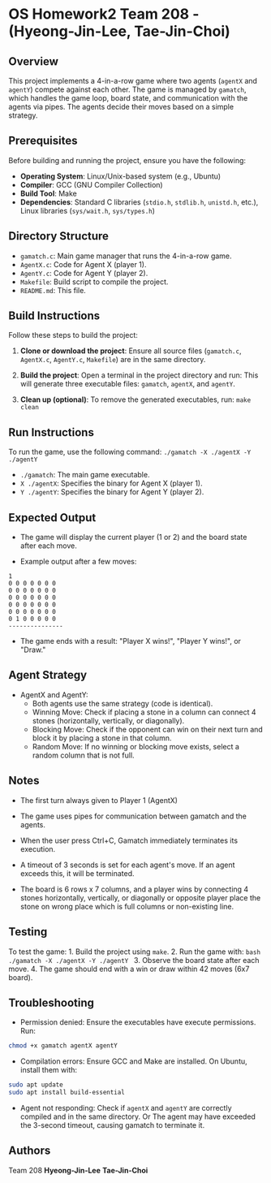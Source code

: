 # OS Homework2 Team 208 - (Hyeong-Jin-Lee, Tae-Jin-Choi)

## Overview
This project implements a 4-in-a-row game where two agents (`agentX` and `agentY`) compete against each other. The game is managed by `gamatch`, which handles the game loop, board state, and communication with the agents via pipes. The agents decide their moves based on a simple strategy.

## Prerequisites
Before building and running the project, ensure you have the following:
- **Operating System**: Linux/Unix-based system (e.g., Ubuntu)
- **Compiler**: GCC (GNU Compiler Collection)
- **Build Tool**: Make
- **Dependencies**: Standard C libraries (`stdio.h`, `stdlib.h`, `unistd.h`, etc.), Linux libraries (`sys/wait.h`, `sys/types.h`)

## Directory Structure
- `gamatch.c`: Main game manager that runs the 4-in-a-row game.
- `AgentX.c`: Code for Agent X (player 1).
- `AgentY.c`: Code for Agent Y (player 2).
- `Makefile`: Build script to compile the project.
- `README.md`: This file.

## Build Instructions
Follow these steps to build the project:

1. **Clone or download the project**:
   Ensure all source files (`gamatch.c`, `AgentX.c`, `AgentY.c`, `Makefile`) are in the same directory.

2. **Build the project**:
   Open a terminal in the project directory and run:
   This will generate three executable files: `gamatch`, `agentX`, and `agentY`.

3. **Clean up (optional)**: To remove the generated executables, run: `make clean`

## Run Instructions
To run the game, use the following command:
`./gamatch -X ./agentX -Y ./agentY`

- `./gamatch`: The main game executable.
- `X ./agentX`: Specifies the binary for Agent X (player 1).
- `Y ./agentY`: Specifies the binary for Agent Y (player 2).

## Expected Output
- The game will display the current player (1 or 2) and the board state after each move.

- Example output after a few moves:
```text
1
0 0 0 0 0 0 0
0 0 0 0 0 0 0
0 0 0 0 0 0 0
0 0 0 0 0 0 0
0 0 0 0 0 0 0
0 1 0 0 0 0 0
---------------
```

- The game ends with a result: "Player X wins!", "Player Y wins!", or "Draw."

## Agent Strategy
- AgentX and AgentY:
    - Both agents use the same strategy (code is identical).
    - Winning Move: Check if placing a stone in a column can connect 4 stones (horizontally, vertically, or diagonally).
    - Blocking Move: Check if the opponent can win on their next turn and block it by placing a stone in that column.
    - Random Move: If no winning or blocking move exists, select a random column that is not full.

## Notes
- The first turn always given to Player 1 (AgentX)

- The game uses pipes for communication between gamatch and the agents.

- When the user press Ctrl+C, Gamatch immediately terminates its execution.

- A timeout of 3 seconds is set for each agent's move. If an agent exceeds this, it will be terminated.

- The board is 6 rows x 7 columns, and a player wins by connecting 4 stones horizontally, vertically, or diagonally
    or opposite player place the stone on wrong place which is full columns or non-existing line.

## Testing
To test the game:
    1. Build the project using `make`.
    2. Run the game with:
    ```bash
    ./gamatch -X ./agentX -Y ./agentY
    ```
    3. Observe the board state after each move.
    4. The game should end with a win or draw within 42 moves (6x7 board).

## Troubleshooting
- Permission denied: Ensure the executables have execute permissions. Run:
```bash
chmod +x gamatch agentX agentY
```

- Compilation errors: Ensure GCC and Make are installed. On Ubuntu, install them with:
```bash
sudo apt update
sudo apt install build-essential
```

- Agent not responding: Check if `agentX` and `agentY` are correctly compiled and in the same directory.
                        Or The agent may have exceeded the 3-second timeout, causing gamatch to terminate it.

## Authors
Team 208
**Hyeong-Jin-Lee**
**Tae-Jin-Choi**
